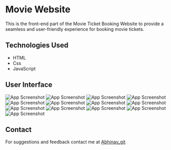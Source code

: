 
# Movie Website

This is the front-end part of the Movie Ticket Booking Website to provide a seamless and user-friendly experience for booking movie tickets.



## Technologies Used


- HTML
- Css
- JavaScript







## User Interface

![App Screenshot](Documentation/s0_light.jpg)
![App Screenshot](Documentation/s0.jpg)
![App Screenshot](Documentation/s13.jpg)
![App Screenshot](Documentation/s2.jpg)
![App Screenshot](Documentation/s3.jpg)
![App Screenshot](Documentation/s5.jpg)
![App Screenshot](Documentation/s6.jpg)
![App Screenshot](Documentation/s7.jpg)
![App Screenshot](Documentation/s8.jpg)
![App Screenshot](Documentation/s9.jpg)
![App Screenshot](Documentation/s10.jpg)
![App Screenshot](Documentation/s11.jpg)
![App Screenshot](Documentation/s12.jpg)










## Contact

For suggestions and feedback contact me at [Abhinav_git](https://github.com/UltimateAbhinav)



